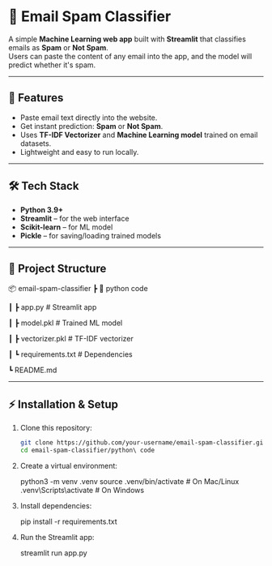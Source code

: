 # 📧 Email Spam Classifier

A simple **Machine Learning web app** built with **Streamlit** that classifies emails as **Spam** or **Not Spam**.  
Users can paste the content of any email into the app, and the model will predict whether it's spam.

---

## 🚀 Features
- Paste email text directly into the website.
- Get instant prediction: **Spam** or **Not Spam**.
- Uses **TF-IDF Vectorizer** and **Machine Learning model** trained on email datasets.
- Lightweight and easy to run locally.

---

## 🛠️ Tech Stack
- **Python 3.9+**
- **Streamlit** – for the web interface
- **Scikit-learn** – for ML model
- **Pickle** – for saving/loading trained models

---

## 📂 Project Structure
📦 email-spam-classifier
┣ 📂 python code

┃ ┣ app.py # Streamlit app

┃ ┣ model.pkl # Trained ML model

┃ ┣ vectorizer.pkl # TF-IDF vectorizer

┃ ┗ requirements.txt # Dependencies

┗ README.md


---

## ⚡ Installation & Setup

1. Clone this repository:
   ```bash
   git clone https://github.com/your-username/email-spam-classifier.git
   cd email-spam-classifier/python\ code


2. Create a virtual environment:

   python3 -m venv .venv
source .venv/bin/activate   # On Mac/Linux
.venv\Scripts\activate      # On Windows




3. Install dependencies:

   pip install -r requirements.txt


4. Run the Streamlit app:

   streamlit run app.py
